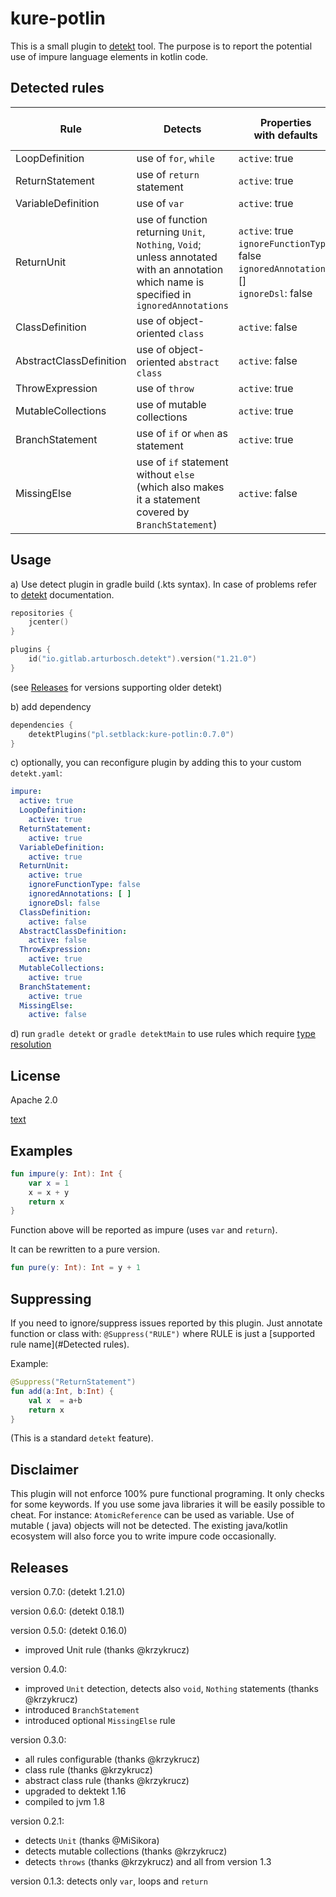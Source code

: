 # kure-potlin

This is a small plugin to [detekt](https://github.com/detekt/detekt) tool. The purpose is to report the potential use of
impure language elements in kotlin code.

## Detected rules

Rule | Detects | Properties <br /> with defaults | Requires <br /> [type resolution](https://detekt.github.io/detekt/type-resolution.html)
--- | --- | --- | ---
LoopDefinition | use of `for`, `while` | `active`: true |
ReturnStatement | use of `return` statement | `active`: true |
VariableDefinition | use of `var` | `active`: true |
ReturnUnit | use of function returning `Unit`, `Nothing`, `Void`; unless annotated with an annotation which name is specified in `ignoredAnnotations` | `active`: true<br />`ignoreFunctionType`: false<br />`ignoredAnnotations`: []<br />`ignoreDsl`: false | :ballot_box_with_check:
ClassDefinition | use of object-oriented `class` | `active`: false |
AbstractClassDefinition | use of object-oriented `abstract class` | `active`: false |
ThrowExpression | use of `throw` | `active`: true |
MutableCollections | use of mutable collections | `active`: true | :ballot_box_with_check:
BranchStatement | use of `if` or `when` as statement | `active`: true |
MissingElse | use of `if` statement without `else` (which also makes it a statement covered by `BranchStatement`) | `active`: false |

## Usage

a) Use detect plugin in gradle build (.kts syntax). In case of problems refer
to [detekt](https://detekt.github.io/detekt/gradle.html) documentation.

```kotlin
repositories {
    jcenter()
}

plugins {
    id("io.gitlab.arturbosch.detekt").version("1.21.0")
}
```
(see [Releases](#Releases) for versions supporting older detekt)

b) add dependency

```kotlin
dependencies {
    detektPlugins("pl.setblack:kure-potlin:0.7.0")
}
```


c) optionally, you can reconfigure plugin by adding this to your custom `detekt.yaml`:

```yaml
impure:
  active: true
  LoopDefinition:
    active: true
  ReturnStatement:
    active: true
  VariableDefinition:
    active: true
  ReturnUnit:
    active: true
    ignoreFunctionType: false
    ignoredAnnotations: [ ]
    ignoreDsl: false
  ClassDefinition:
    active: false
  AbstractClassDefinition:
    active: false
  ThrowExpression:
    active: true
  MutableCollections:
    active: true
  BranchStatement:
    active: true
  MissingElse:
    active: false
```

d) run `gradle detekt` or `gradle detektMain` to use rules which
require [type resolution](https://detekt.github.io/detekt/type-resolution.html)

## License

Apache 2.0

[text](LICENSE)

## Examples

```kotlin
fun impure(y: Int): Int {
    var x = 1
    x = x + y
    return x
}
```

Function above will be reported as impure (uses `var` and `return`).

It can be rewritten to a pure version.

```kotlin
fun pure(y: Int): Int = y + 1 
```

## Suppressing

If you need to ignore/suppress issues reported by this plugin. Just annotate function or class with:
`@Suppress("RULE")`
where RULE is just a [supported rule name](#Detected rules).

Example: 
```kotlin
@Suppress("ReturnStatement")
fun add(a:Int, b:Int) {
    val x  = a+b
    return x
}
```

(This is a standard `detekt` feature).

## Disclaimer

This plugin will not enforce 100% pure functional programing. It only checks for some keywords. If you use some java
libraries it will be easily possible to cheat. For instance: `AtomicReference` can be used as variable. Use of mutable (
java) objects will not be detected. The existing java/kotlin ecosystem will also force you to write impure code
occasionally.

## Releases

version 0.7.0: (detekt 1.21.0)

version 0.6.0: (detekt 0.18.1)

version 0.5.0: (detekt 0.16.0)
 - improved Unit rule (thanks @krzykrucz)

version 0.4.0:

- improved `Unit` detection, detects also `void`, `Nothing` statements (thanks @krzykrucz)
- introduced `BranchStatement`
- introduced optional `MissingElse` rule

version 0.3.0:

- all rules configurable  (thanks @krzykrucz)
- class rule (thanks @krzykrucz)
- abstract class rule (thanks @krzykrucz)
- upgraded to dektekt 1.16
- compiled to jvm 1.8

version 0.2.1:

- detects `Unit` (thanks @MiSikora)
- detects mutable collections (thanks @krzykrucz)
- detects `throws` (thanks @krzykrucz)
  and all from version 1.3

version 0.1.3:
detects only `var`, loops and `return`
